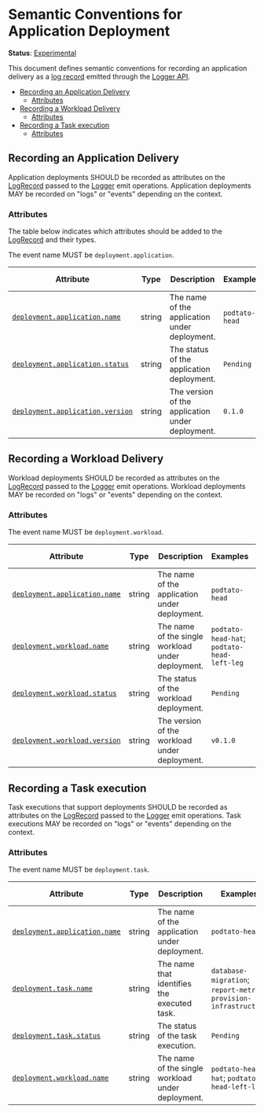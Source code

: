 # Semantic Conventions for Application Deployment

**Status**: [Experimental](../../document-status.md)

This document defines semantic conventions for recording an application delivery as
a [log record](https://github.com/open-telemetry/opentelemetry-specification/blob/main/specification/logs/bridge-api.md#logrecord) emitted through the [Logger API](https://github.com/open-telemetry/opentelemetry-specification/blob/main/specification/logs/bridge-api.md#emit-logrecord).

<!-- Re-generate TOC with `markdown-toc --no-first-h1 -i` -->

<!-- toc -->

- [Recording an Application Delivery](#recording-an-application-delivery)
    * [Attributes](#attributes)
- [Recording a Workload Delivery](#recording-a-workload-delivery)
    * [Attributes](#attributes-1)
- [Recording a Task execution](#recording-a-task-execution)
    * [Attributes](#attributes-2)

<!-- tocstop -->

## Recording an Application Delivery

Application deployments SHOULD be recorded as attributes on the
[LogRecord](https://github.com/open-telemetry/opentelemetry-specification/blob/main/specification/logs/bridge-api.md#logrecord) passed to the [Logger](https://github.com/open-telemetry/opentelemetry-specification/blob/main/specification/logs/bridge-api.md#logger) emit
operations. Application deployments MAY be recorded on "logs" or "events" depending on the
context.

### Attributes

The table below indicates which attributes should be added to the
[LogRecord](https://github.com/open-telemetry/opentelemetry-specification/blob/main/specification/logs/bridge-api.md#logrecord) and their types.

<!-- semconv log-deployment-application -->
The event name MUST be `deployment.application`.

| Attribute  | Type | Description  | Examples  | Requirement Level |
|---|---|---|---|---|
| [`deployment.application.name`](../../trace/semantic_conventions/deployment.md) | string | The name of the application under deployment. | `podtato-head` | Required |
| [`deployment.application.status`](../../trace/semantic_conventions/deployment.md) | string | The status of the application deployment. | `Pending` | Recommended |
| [`deployment.application.version`](../../trace/semantic_conventions/deployment.md) | string | The version of the application under deployment. | `0.1.0` | Recommended |
<!-- endsemconv -->

## Recording a Workload Delivery

Workload deployments SHOULD be recorded as attributes on the
[LogRecord](https://github.com/open-telemetry/opentelemetry-specification/blob/main/specification/logs/bridge-api.md#logrecord) passed to the [Logger](https://github.com/open-telemetry/opentelemetry-specification/blob/main/specification/logs/bridge-api.md#logger) emit
operations. Workload deployments MAY be recorded on "logs" or "events" depending on the
context.

### Attributes

<!-- semconv log-deployment-workload -->
The event name MUST be `deployment.workload`.

| Attribute  | Type | Description  | Examples  | Requirement Level |
|---|---|---|---|---|
| [`deployment.application.name`](../../trace/semantic_conventions/deployment.md) | string | The name of the application under deployment. | `podtato-head` | Required |
| [`deployment.workload.name`](../../trace/semantic_conventions/deployment.md) | string | The name of the single workload under deployment. | `podtato-head-hat`; `podtato-head-left-leg` | Required |
| [`deployment.workload.status`](../../trace/semantic_conventions/deployment.md) | string | The status of the workload deployment. | `Pending` | Recommended |
| [`deployment.workload.version`](../../trace/semantic_conventions/deployment.md) | string | The version of the workload under deployment. | `v0.1.0` | Recommended |
<!-- endsemconv -->

## Recording a Task execution

Task executions that support deployments SHOULD be recorded as attributes on the
[LogRecord](https://github.com/open-telemetry/opentelemetry-specification/blob/main/specification/logs/bridge-api.md#logrecord) passed to the [Logger](https://github.com/open-telemetry/opentelemetry-specification/blob/main/specification/logs/bridge-api.md#logger) emit
operations. Task executions MAY be recorded on "logs" or "events" depending on the
context.

### Attributes

<!-- semconv log-deployment-task -->
The event name MUST be `deployment.task`.

| Attribute  | Type | Description  | Examples  | Requirement Level |
|---|---|---|---|---|
| [`deployment.application.name`](../../trace/semantic_conventions/deployment.md) | string | The name of the application under deployment. | `podtato-head` | Required |
| [`deployment.task.name`](../../trace/semantic_conventions/deployment.md) | string | The name that identifies the executed task. | `database-migration`; `report-metric`; `provision-infrastructure` | Required |
| [`deployment.task.status`](../../trace/semantic_conventions/deployment.md) | string | The status of the task execution. | `Pending` | Recommended |
| [`deployment.workload.name`](../../trace/semantic_conventions/deployment.md) | string | The name of the single workload under deployment. | `podtato-head-hat`; `podtato-head-left-leg` | Recommended |
<!-- endsemconv -->
